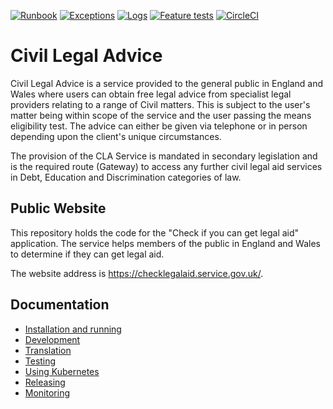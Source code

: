 [![Runbook](https://img.shields.io/badge/runbook-edit-172B4D.svg?logo=confluence)](https://dsdmoj.atlassian.net/wiki/spaces/laagetaccess/pages/1388150812/Applications+details)
[![Exceptions](https://img.shields.io/badge/exceptions-view-FB4226.svg?logo=sentry)](https://sentry.service.dsd.io/mojds/prod-public/)
[![Logs](https://img.shields.io/badge/logs-view-005571.svg?logo=kibana)](https://kibana.apps.cloud-platform-live-0.k8s.integration.dsd.io/_plugin/kibana/goto/5593d9bee2fffcfbb6d93dabee450dfb)
[![Feature tests](https://img.shields.io/badge/feature%20tests-view-brightgreen.svg?logo=github)](https://github.com/ministryofjustice/laa-cla-e2e-tests)
[![CircleCI](https://circleci.com/gh/ministryofjustice/cla_public/tree/master.svg?style=svg)](https://circleci.com/gh/ministryofjustice/cla_public/tree/master)

# Civil Legal Advice
  
Civil Legal Advice is a service provided to the general public in England and Wales where users can obtain free legal advice from specialist legal providers relating to a range of Civil matters. This is subject to the user's matter being within scope of the service and the user passing the means eligibility test. The advice can either be given via telephone or in person depending upon the client's unique circumstances. 

The provision of the CLA Service is mandated in secondary legislation and is the required route (Gateway) to access any further civil legal aid services in Debt, Education and Discrimination categories of law.

## Public Website

This repository holds the code for the "Check if you can get legal aid" application. The service helps members of the public in England and Wales to determine if they can get legal aid.

The website address is https://checklegalaid.service.gov.uk/.

## Documentation

* [Installation and running](docs/installation.md)
* [Development](docs/development.md)
* [Translation](docs/translation.md)
* [Testing](docs/testing.md)
* [Using Kubernetes](docs/kubernetes.md)
* [Releasing](docs/releasing.md)
* [Monitoring](docs/monitoring.md)

